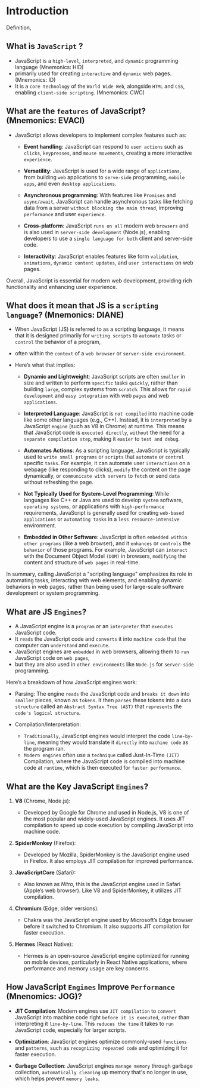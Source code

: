 # Introduction

Definition,

## What is `JavaScript` ?

- JavaScript is a `high-level`, `interpreted`, and `dynamic` programming language (Mnemonics: HID)
- primarily used for creating `interactive` and `dynamic` web pages. (Mnemonics: ID)
- It is a `core technology` of the `World Wide Web`, alongside `HTML` and `CSS`, enabling `client-side scripting`. (Mnemonics: CWC)

## What are the `features` of JavaScript? (Mnemonics: EVACI)

- JavaScript allows developers to implement complex features such as:

  - **Event handling**: JavaScript can respond to `user actions` such as `clicks`, `keypresses`, and `mouse movements`, creating a more interactive `experience`.

  - **Versatility**: JavaScript is used for a wide range of `applications`, from building `web` applications to `serve-side` programming, `mobile apps`, and even `desktop applications`.

  - **Asynchronous programming**: With features like `Promises` and `async/await`, JavaScript can handle asynchronous tasks like fetching data from a server `without blocking the main thread`, improving `performance` and user `experience`.

  - **Cross-platform**: JavaScript `runs on all` modern web `browsers` and is also used in `server-side development` (Node.js), enabling developers to use a `single language for both` client and server-side code.

  - **Interactivity**: JavaScript enables features like form `validation`, `animations`, `dynamic content updates`, and `user interactions` on web pages.

Overall, JavaScript is essential for modern web development, providing rich functionality and enhancing user experience.

## What does it mean that JS is a `scripting language`? (Mnemonics: DIANE)

- When JavaScript (JS) is referred to as a scripting language, it means that it is designed primarily for `writing scripts` to `automate` tasks or `control` the behavior of a program,
- often within the `context` of a `web browser` or `server-side environment`.
- Here’s what that implies:

  - **Dynamic and Lightweight**: JavaScript scripts are often `smaller` in size and written to perform `specific` tasks `quickly`, rather than building `large`, complex systems from `scratch`. This allows for `rapid development` and `easy integration` with web `pages` and web `applications`.

  - **Interpreted Language**: JavaScript is `not compiled` into machine code like some other languages (e.g., C++). Instead, it is `interpreted` by a JavaScript `engine` (such as V8 in Chrome) at runtime. This means that JavaScript code is `executed directly`, `without` the need for a `separate compilation step`, making it `easier` to `test and debug`.

  - **Automates Actions**: As a scripting language, JavaScript is typically used to `write small programs` or `scripts` that `automate` or `control` specific `tasks`. For example, it can automate user `interactions` on a webpage (like responding to clicks), `modify` the content on the page dynamically, or `communicate with servers` to `fetch` or send `data` without refreshing the page.

  - **Not Typically Used for System-Level Programming**: While languages like C++ or Java are used to develop `system` software, `operating systems`, or applications with `high-performance` requirements, JavaScript is generally used for creating `web-based applications` or `automating tasks` in a `less resource-intensive` environment.

  - **Embedded in Other Software**: JavaScript is often `embedded within other programs` (like a web browser), and it `enhances` or `controls` the `behavior` of those programs. For example, JavaScript can `interact` with the Document Object Model `(DOM)` in browsers, `modifying` the content and structure of `web pages` in real-time.

In summary, calling JavaScript a "scripting language" emphasizes its role in automating tasks, interacting with web elements, and enabling dynamic behaviors in web pages, rather than being used for large-scale software development or system programming.

## What are JS `Engines`?

- A JavaScript engine is a `program` or an `interpreter` that `executes` JavaScript code.
- It `reads` the JavaScript code and `converts` it into `machine code` that the computer can `understand` and `execute`.
- JavaScript engines are `embedded` in web browsers, allowing them to `run` JavaScript code on `web pages`,
- but they are also used in `other environments` like `Node.js` for `server-side` programming.

Here’s a breakdown of how JavaScript engines work:

- Parsing: The engine `reads` the JavaScript code and `breaks it down` into `smaller` pieces, known as `tokens`. It then `parses` these tokens into a `data structure` called an `Abstract Syntax Tree (AST)` that `represents` the `code's logical structure`.

- Compilation/Interpretation:

  - `Traditionally`, JavaScript engines would interpret the code `line-by-line`, meaning they would translate it `directly` into `machine code` as the program ran.
  - `Modern engines` often use a `technique` called Just-In-Time `(JIT)` Compilation, where the JavaScript code is compiled into machine code at `runtime`, which is then executed for `faster performance`.

## What are the Key JavaScript `Engines`?

1. **V8** (Chrome, Node.js):
   - Developed by Google for Chrome and used in Node.js, V8 is one of the most popular and widely-used JavaScript engines. It uses JIT compilation to speed up code execution by compiling JavaScript into machine code.
2. **SpiderMonkey** (Firefox):

   - Developed by Mozilla, SpiderMonkey is the JavaScript engine used in Firefox. It also employs JIT compilation for improved performance.

3. **JavaScriptCore** (Safari):

   - Also known as _Nitro_, this is the JavaScript engine used in Safari (Apple’s web browser). Like V8 and SpiderMonkey, it utilizes JIT compilation.

4. **Chromium** (Edge, older versions):

   - Chakra was the JavaScript engine used by Microsoft’s Edge browser before it switched to Chromium. It also supports JIT compilation for faster execution.

5. **Hermes** (React Native):
   - Hermes is an open-source JavaScript engine optimized for running on mobile devices, particularly in React Native applications, where performance and memory usage are key concerns.

## How JavaScript `Engines` Improve `Performance` (Mnenomics: JOG)?

- **JIT Compilation**: Modern engines use `JIT compilation` to `convert` JavaScript into machine code right `before it is executed`, `rather` than interpreting it `line-by-line`. This `reduces the time` it takes to `run` JavaScript code, especially for larger scripts.
- **Optimization**: JavaScript engines optimize commonly-used `functions` and `patterns`, such as `recognizing repeated code` and optimizing it for faster execution.

- **Garbage Collection**: JavaScript engines `manage memory` through garbage collection, `automatically cleaning` up memory that's no longer in use, which helps prevent `memory leaks`.
